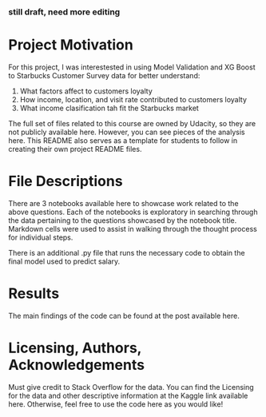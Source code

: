 ### still draft, need more editing ###

# Project Motivation
For this project, I was interestested in using Model Validation and XG Boost to Starbucks Customer Survey data for better understand:

1. What factors affect to customers loyalty
2. How income, location, and visit rate contributed to customers loyalty
3. What income clasification tah fit the Starbucks market

The full set of files related to this course are owned by Udacity, so they are not publicly available here. However, you can see pieces of the analysis here. This README also serves as a template for students to follow in creating their own project README files.


# File Descriptions
There are 3 notebooks available here to showcase work related to the above questions. Each of the notebooks is exploratory in searching through the data pertaining to the questions showcased by the notebook title. Markdown cells were used to assist in walking through the thought process for individual steps.

There is an additional .py file that runs the necessary code to obtain the final model used to predict salary.


# Results
The main findings of the code can be found at the post available here.


# Licensing, Authors, Acknowledgements
Must give credit to Stack Overflow for the data. You can find the Licensing for the data and other descriptive information at the Kaggle link available here. Otherwise, feel free to use the code here as you would like!
